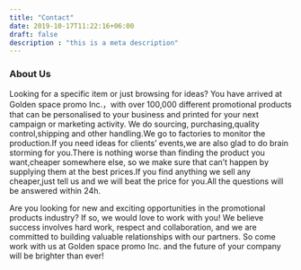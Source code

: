 ```yaml
---
title: "Contact"
date: 2019-10-17T11:22:16+06:00
draft: false
description : "this is a meta description"
---
```



### About Us

Looking for a specific item or just browsing for ideas?
You have arrived at Golden space promo Inc.，with over 100,000 different promotional products that can be personalised to your business and printed for your next campaign or marketing activity. We do sourcing, purchasing,quality control,shipping and other handling.We go to factories to monitor the production.If you need ideas for clients’ events,we are also glad to do brain storming for you.There is nothing worse than finding the product you want,cheaper somewhere else, so we make sure that can’t happen by supplying them at the best prices.If you find anything we sell any cheaper,just tell us and we will beat the price for you.All the questions will be answered within 24h.

Are you looking for new and exciting opportunities in the promotional products industry?
If so, we would love to work with you! We believe success involves hard work, respect and collaboration, and we are committed to building valuable relationships with our partners. So come work with us at Golden space promo Inc. and the future of your company will be brighter than ever!